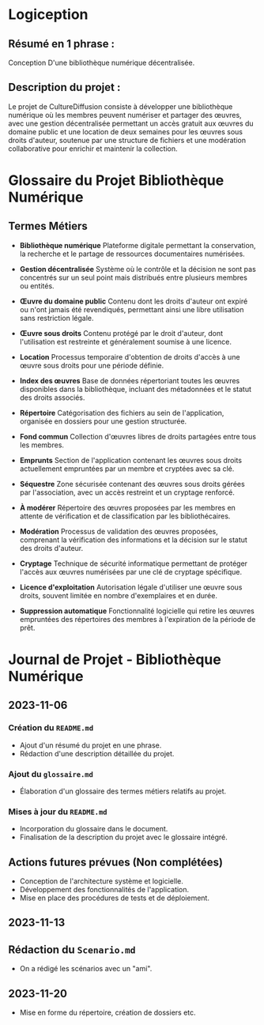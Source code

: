 # Logiception
## Résumé en 1 phrase :
Conception D'une bibliothèque numérique décentralisée.
## Description du projet :
Le projet de CultureDiffusion consiste à développer une bibliothèque numérique où les membres peuvent numériser et partager des œuvres, avec une gestion décentralisée permettant un accès gratuit aux œuvres du domaine public et une location de deux semaines pour les œuvres sous droits d'auteur, soutenue par une structure de fichiers et une modération collaborative pour enrichir et maintenir la collection.

# Glossaire du Projet Bibliothèque Numérique

## Termes Métiers

- **Bibliothèque numérique**
  Plateforme digitale permettant la conservation, la recherche et le partage de ressources documentaires numérisées.

- **Gestion décentralisée**
  Système où le contrôle et la décision ne sont pas concentrés sur un seul point mais distribués entre plusieurs membres ou entités.

- **Œuvre du domaine public**
  Contenu dont les droits d'auteur ont expiré ou n'ont jamais été revendiqués, permettant ainsi une libre utilisation sans restriction légale.

- **Œuvre sous droits**
  Contenu protégé par le droit d'auteur, dont l'utilisation est restreinte et généralement soumise à une licence.

- **Location**
  Processus temporaire d'obtention de droits d'accès à une œuvre sous droits pour une période définie.

- **Index des œuvres**
  Base de données répertoriant toutes les œuvres disponibles dans la bibliothèque, incluant des métadonnées et le statut des droits associés.

- **Répertoire**
  Catégorisation des fichiers au sein de l'application, organisée en dossiers pour une gestion structurée.

- **Fond commun**
  Collection d'œuvres libres de droits partagées entre tous les membres.

- **Emprunts**
  Section de l'application contenant les œuvres sous droits actuellement empruntées par un membre et cryptées avec sa clé.

- **Séquestre**
  Zone sécurisée contenant des œuvres sous droits gérées par l'association, avec un accès restreint et un cryptage renforcé.

- **À modérer**
  Répertoire des œuvres proposées par les membres en attente de vérification et de classification par les bibliothécaires.

- **Modération**
  Processus de validation des œuvres proposées, comprenant la vérification des informations et la décision sur le statut des droits d'auteur.

- **Cryptage**
  Technique de sécurité informatique permettant de protéger l'accès aux œuvres numérisées par une clé de cryptage spécifique.

- **Licence d'exploitation**
  Autorisation légale d'utiliser une œuvre sous droits, souvent limitée en nombre d'exemplaires et en durée.

- **Suppression automatique**
  Fonctionnalité logicielle qui retire les œuvres empruntées des répertoires des membres à l'expiration de la période de prêt.

# Journal de Projet - Bibliothèque Numérique

## 2023-11-06

### Création du `README.md`
- Ajout d'un résumé du projet en une phrase.
- Rédaction d'une description détaillée du projet.

### Ajout du `glossaire.md`
- Élaboration d'un glossaire des termes métiers relatifs au projet.

### Mises à jour du `README.md`
- Incorporation du glossaire dans le document.
- Finalisation de la description du projet avec le glossaire intégré.

## Actions futures prévues (Non complétées)
- Conception de l'architecture système et logicielle.
- Développement des fonctionnalités de l'application.
- Mise en place des procédures de tests et de déploiement.

## 2023-11-13

## Rédaction du `Scenario.md`
- On a rédigé les scénarios avec un "ami".

## 2023-11-20
- Mise en forme du répertoire, création de dossiers etc.



